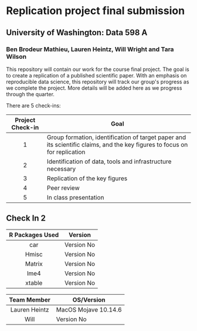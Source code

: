 # Replication project final submission
## University of Washington: Data 598 A
### Ben Brodeur Mathieu, Lauren Heintz, Will Wright and Tara Wilson

This repository will contain our work for the course final project. The goal is to create a replication of a published scientific paper. With an emphasis on reproducible data science, this repository will track our group's progress as we complete the project. More details will be added here as we progress through the quarter.

There are 5 check-ins:

| Project Check-in   | Goal      |
|:------------------:|-----------|
| 1 | Group formation, identification of target paper and its scientific claims, and the key figures to focus on for replication |
| 2 | Identification of data, tools and infrastructure necessary |
| 3 | Replication of the key figures |
| 4 | Peer review |
| 5 | In class presentation |

## Check In 2

| R Packages Used   | Version      |
|:------------------:|-----------|
| car | Version No |
| Hmisc | Version No |
| Matrix | Version No |
| lme4 | Version No |
| xtable | Version No |


| Team Member   | OS/Version      |
|:------------------:|-----------|
| Lauren Heintz |  MacOS Mojave 10.14.6 |
| Will | Version No |
